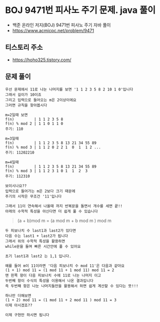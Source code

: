 # BOJ 9471번 피사노 주기 문제. java 풀이
- 백준 온라인 저지(BOJ) 9471번 피사노 주기 자바 풀이
- https://www.acmicpc.net/problem/9471

## 티스토리 주소
- https://hoho325.tistory.com/



## 문제 풀이
```
우선 문제에서 11로 나눈 나머지를 보면 '1 1 2 3 5 8 2 10 1 0'입니다
그래서 길이가 10이죠
그리고 입력으로 들어오는 m은 2이상이에요
그러면 규칙을 찾아봅시다

m=2일때 보면
f(n)         | 1 1 2 3 5 8
f(n) % mod 2 | 1 1 0 1 1 0
주기: 110

m=3일때
f(n)         | 1 1 2 3 5 8 13 21 34 55 89
f(n) % mod 3 | 1 1 2 0 2 2 1  0  1  1 2 ...
주기: 11202210

m=4일때
f(n)         | 1 1 2 3 5 8 13 21 34 55 89
f(n) % mod 3 | 1 1 2 3 1 0 1  1  2  3
주기: 112310

보이시나요??
입력으로 들어가는 m은 2보다 크기 때문에
주기의 시작은 무조건 '11'입니다

그래서 11이 연속해서 나올때 까지 반복문을 돌면서 개수를 세면 끝!!
아래의 수학적 특성을 아신다면 더 쉽게 풀 수 있습니다
```
> (a + b)mod m = (a mod m + b mod m ) mod m


```
두 피보나치 수 last1과 last2가 있다면
다음 수는 last1 + last2가 됩니다
그래서 위의 수학적 특성을 활용하면
while문을 돌며 빠른 시간안에 풀 수 있어요

초기 last1과 last2 는 1,1 입니다.

예를 들어 m이 11이라면 '다음 피보나치 수 mod 11'은 다음과 같아요
(1 + 1) mod 11 = (1 mod 11 + 1 mod 11) mod 11 = 2
맨 왼쪽 항이 다음 피보나치 수에 11로 나눈 나머지 이고
두번째 항이 수식의 특성을 이용해서 나온 결과입니다
즉 두번째 항은 나눈 나머지들만을 활용해서 하면 쉽게 계산할 수 있다는 뜻!!!

하나만 더해보면
(1 + 2) mod 11 = (1 mod 11 + 2 mod 11 ) mod 11 = 3
이제 아시겠죠??

이제 구현만 하시면 됩니다
```